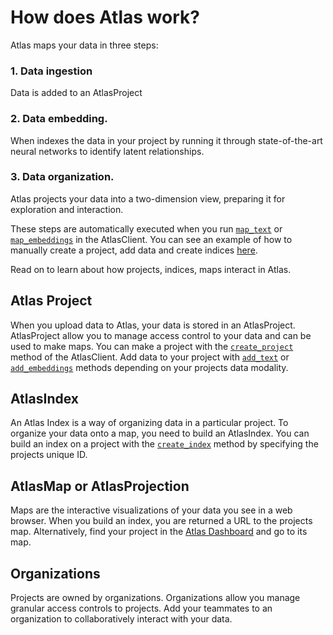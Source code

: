 # How does Atlas work?
Atlas maps your data in three steps:

### 1. Data ingestion
Data is added to an AtlasProject
### 2. Data embedding.
When indexes the data in your project by running it through state-of-the-art neural networks to identify latent relationships.
### 3. Data organization.
Atlas projects your data into a two-dimension view, preparing it for exploration and interaction.

These steps are automatically executed when you run [`map_text`](atlas_api.md) or [`map_embeddings`](atlas_api.md) in the AtlasClient. You can see an
example of how to manually create a project, add data and create indices [here](https://github.com/nomic-ai/nomic/blob/main/examples/interactive_session.py).

Read on to learn about how projects, indices, maps interact in Atlas.

## Atlas Project
When you upload data to Atlas, your data is stored in an AtlasProject.
AtlasProject allow you to manage access control to your data and can be used to make maps.
You can make a project with the [`create_project`](atlas_api.md) method of the AtlasClient. Add data to your project with [`add_text`](atlas_api.md) or [`add_embeddings`](atlas_api.md)
methods depending on your projects data modality.

## AtlasIndex
An Atlas Index is a way of organizing data in a particular project.
To organize your data onto a map, you need to build an AtlasIndex. You can build an index on a project with the [`create_index`](atlas_api.md) method by specifying
the projects unique ID.

## AtlasMap or AtlasProjection
Maps are the interactive visualizations of your data you see in a web browser. When you build an index, you are returned a URL to
the projects map. Alternatively, find your project in the [Atlas Dashboard](https://atlas.nomic.ai/dashboard) and go
to its map.

## Organizations
Projects are owned by organizations. Organizations allow you manage granular access controls to projects.
Add your teammates to an organization to collaboratively interact with your data.

